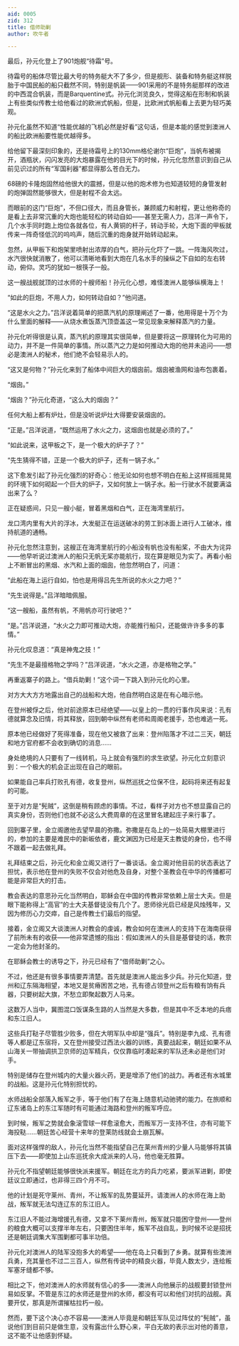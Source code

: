```yaml
---
aid: 0005
zid: 312
title: 借师助剿
author: 吹牛者

---
```




  最后，孙元化登上了901炮舰“待霜”号。

  待霜号的船体尽管比最大号的特务艇大不了多少，但是舰形、装备和特务艇这样脱胎于中国民船的船只截然不同，特别是帆装——901采用的不是特务艇那样的改进的中西混合帆装，而是Barquentine式。孙元化浏览良久，觉得这船在形制和帆装上有些类似传教士给他看过的欧洲式帆船，但是，比欧洲式帆船看上去更为轻巧美观。

  孙元化虽然不知道“性能优越的飞机必然是好看”这句话，但是本能的感觉到澳洲人的船比欧洲船要性能优越得多。

  给他留下最深刻印象的，还是待霜号上的130mm格伦谢尔“巨炮”，当帆布被揭开，酒瓶状，闪闪发亮的大炮暴露在他的目光下的时候，孙元化忽然意识到自己从前见识过的所有“军国利器”都显得那么苍白无力。

  68磅的卡隆炮固然给他很大的震撼，但是以他的炮术修为也知道较短的身管发射的炮弹固然能够很大，但是射程不会太远。

  而眼前的这门“巨炮”，不但口径大，而且身管长，兼顾威力和射程，更让他称奇的是看上去非常沉重的大炮也能轻松的转动自如——甚至无需人力，吕洋一声令下，几个水手同时跑上炮位各就各位，有人黄铜的杆子，转动手轮，大炮下面的甲板就传来一阵奇怪低沉的呜呜声，随后沉重的炮身就开始转动起来。

  忽然，从甲板下和炮架里喷射出浓厚的白气，把孙元化吓了一跳。一阵海风吹过，水汽很快就消散了，他可以清晰地看到大炮在几名水手的操纵之下自如的左右转动，俯仰。灵巧的犹如一根筷子一般。

  这一艘战舰就顶的过水师的十艘师船！孙元化心想，难怪澳洲人能够纵横海上！

  “如此的巨炮，不用人力，如何转动自如？”他问道。

  “这是水火之力。”吕洋说着简单的把蒸汽机的原理阐述了一番，他用得是十万个为什么里面的解释——从烧水煮饭蒸汽顶壶盖这一常见现象来解释蒸汽的力量。

  孙元化听得很是认真，蒸汽机的原理其实很简单，但是要将这一原理转化为可用的动力，并不是一件简单的事情。所以蒸汽之力是如何推动大炮的他并未追问——想必是澳洲人的秘术，他们绝不会轻易示人的。

  “这又是何物？”孙元化来到了船体中间巨大的烟囱前。烟囱被渔网和油布包裹着。

  “烟囱。”

  “烟囱？”孙元化奇道，“这么大的烟囱？”

  任何大船上都有炉灶，但是没听说炉灶大得要安装烟囱的。

  “正是。”吕洋说道，“既然运用了水火之力，这烟囱也就是必须的了。”

  “如此说来，这甲板之下，是一个极大的炉子了？”

  “先生猜得不错，正是一个极大的炉子，还有一锅子水。”

  这下愈发引起了孙元化强烈的好奇心：他无论如何也想不明白在船上这样摇摇晃晃的环境下如何砌起一个巨大的炉子，又如何放上一锅子水。船一行驶水不就要满溢出来了么？

  正在疑惑间，只见一艘小艇，冒着黑烟和白气，正在海湾里航行。

  龙口湾内里有大片的浮冰，大发艇正在运送破冰的劳工到冰面上进行人工破冰，维持航道的通畅。

  孙元化忽然注意到，这艘正在海湾里航行的小船没有帆也没有船桨，不由大为诧异——他早听说过澳洲人的船只无帆无桨亦能航行，现在算是眼见为实了。再看小船上不断冒出的黑烟、水汽和上面的烟囱，他忽然明白了，问道：

  “此船在海上运行自如，怕也是用得吕先生所说的水火之力吧？”

  “先生说得是。”吕洋暗暗佩服。

  “这一艘船，虽然有帆，不用帆亦可行驶吧？”

  “是。”吕洋说道，“水火之力即可推动大炮，亦能推行船只，还能做许许多多的事情。”

  孙元化叹息道：“真是神鬼之技！”

  “先生不是最擅格物之学吗？”吕洋说道，“水火之道，亦是格物之学。”

  再重返寨子的路上。“借兵助剿！”这个词一下跳入到孙元化的心里。

  对方大大方方地露出自己的战船和大炮，他自然明白这是在有心暗示他。

  在登州被俘之后，他对前途原本已经绝望——以皇上的一贯的行事作风来说：孔有德就算念及旧情，将其释放，回到朝中纵然有老师和周阁老援手，恐也难逃一死。

  原本他已经做好了死得准备，现在他又被救了出来：登州陷落才不过二三天，朝廷和地方官府都不会收到确切的消息……

  身处绝境的人只要有了一线转机，马上就会有强烈的求生欲望。孙元化立刻意识到：一个极大的机会正出现在自己的眼前。

  如果能自己率兵打败孔有德，收复登州，纵然巡抚之位保不住，起码将来还有起复的可能。

  至于对方是“髡贼”，这倒是稍有顾虑的事情。不过，看样子对方也不想显露自己的真实身份，否则他们也就不必这么大费周章的在这里冒名建起庄子来行事了。

  回到寨子里，金立阁邀他去望早晨的弥撒。弥撒是在岛上的一处简易大棚里进行的，参加的主要是难民中的新皈依者，鹿文渊因为已经是天主教徒的身份，也不得不跟着一起去做礼拜。

  礼拜结束之后，孙元化和金立阁又进行了一番谈话。金立阁对他目前的状态表达了担忧，表示他在登州的失败不仅会对他危及自身，对整个圣教会在中华的传播都可能是非常巨大的打击。

  教会表达的意思孙元化当然明白，耶稣会在中国的传教非常依赖上层士大夫。但是眼下能称得上“高官”的士大夫基督徒没有几个了。恩师徐光启已经是风烛残年，又因为修历心力交瘁，自己是传教士们最后的指望。

  接着，金立阁又大谈澳洲人对教会的虔诚，教会如何在澳洲人的支持下在海南获得了前所未有的收获——他非常遗憾的指出：假如澳洲人的头目是基督徒的话，教宗一定会为他封圣的。

  在耶稣会教士的诱导之下，孙元已经有了“借师助剿”之心。

  不过，他还是有很多事情要弄清楚。首先就是澳洲人能出多少兵。孙元化知道，登州和辽东隔海相望，本地又是贫瘠困苦之地，孔有德占领登州之后有粮有饷有兵器，只要树起大旗，不愁立即聚起数万人马来。

  这数万人当中，冀图混口饭谋条生路的人当然是大多数，但是其中不乏本地的兵痞和东江旧人。

  这些兵打鞑子尽管胜少败多，但在大明军队中却是“强兵”。特别是李九成、孔有德等人都是辽东宿将，又在登州接受过西法火器的训练，真要战起来，朝廷如果不从山海关一带抽调拱卫京师的边军精兵，仅仅靠临时凑起来的军队还未必是他们对手。

  特别是储存在登州城内的大量火器火药，更是增添了他们的战力。再者还有水城里的战船。这是孙元化特别担忧的。

  水师战船全部落入叛军之手，等于他们有了在海上随意机动驰骋的能力。在旅顺和辽东诸岛上的东江军随时有可能通过海路和登州的叛军呼应。

  到时候，叛军之势就会象滚雪球一样愈滚愈大，而叛军万一支持不住，亦有可能下海投鞑……朝廷苦心经营十来年的登莱防线就会土崩瓦解。

  面对这样强悍的敌人，孙元化当然不能指望自己在莱州青州的少量人马能够将其镇压下去——即使加上山东巡抚余大成派来的人马，他也毫无胜算。

  孙元化不指望朝廷能够很快派来援军。朝廷在北方的兵力吃紧，要派军进剿，即使廷议立即通过，也非得三四个月不可。

  他的计划是死守莱州、青州，不让叛军的乱势蔓延开。请澳洲人的水师在海上助战，叛军就无法勾连辽东的东江旧人。

  东江旧人不能过海增援孔有德，又拿不下莱州青州，叛军就只能困守登州——登州的粮食大概可以支撑半年左右，只要困住半年，叛军不战自乱，到时候不论是招抚还是朝廷调集大军围剿都可事半功倍。

  孙元化对澳洲人的陆军没抱多大的希望——他在岛上只看到了乡勇。就算有些澳洲兵勇，充其量也不过二三百人，纵然有传说中的精良火器，毕竟人数太少，连给叛军塞牙缝都不够。

  相比之下，他对澳洲人的水师就有信心的多——澳洲人向他展示的战舰要封锁登州易如反掌。不管是东江的水师还是登州的水师，都没有可以和他们对抗的战舰。真要开仗，那真是所谓摧枯拉朽一般。

  然而，要下这个决心亦不容易——澳洲人毕竟是和朝廷军队见过阵仗的“髡贼”，虽说他们到目前只是做生意，没有露出什么野心来，平白无故的表示出对他的善意，这不能不让他感到怀疑。




